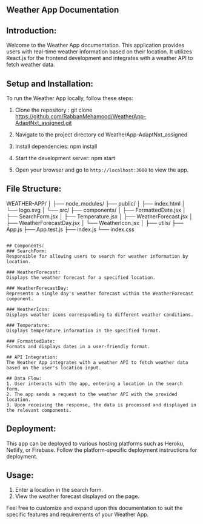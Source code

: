 ## Weather App Documentation

## Introduction:

Welcome to the Weather App documentation. This application provides users with real-time weather information based on their location. It utilizes React.js for the frontend development and integrates with a weather API to fetch weather data.

## Setup and Installation:

To run the Weather App locally, follow these steps:

1. Clone the repository : git clone https://github.com/RabbanMehamood/WeatherApp-AdaptNxt_assigned.git

2. Navigate to the project directory
   cd WeatherApp-AdaptNxt_assigned

3. Install dependencies: npm install

4. Start the development server:
   npm start

5. Open your browser and go to `http://localhost:3000` to view the app.

## File Structure:

WEATHER-APP/
│
├── node_modules/
├── public/
│ ├── index.html
│ └── logo.svg
│
└── src/
├── components/
│ ├── FormattedDate.jsx
│ ├── SearchForm.jsx
│ ├── Temperature.jsx
│ ├── WeatherForecast.jsx
│ ├── WeatherForecastDay.jsx
│ └── WeatherIcon.jsx
│
├── utils/
├── App.js
├── App.test.js
├── index.js
└── index.css

```

## Components:
### SearchForm:
Responsible for allowing users to search for weather information by location.

### WeatherForecast:
Displays the weather forecast for a specified location.

### WeatherForecastDay:
Represents a single day's weather forecast within the WeatherForecast component.

### WeatherIcon:
Displays weather icons corresponding to different weather conditions.

### Temperature:
Displays temperature information in the specified format.

### FormattedDate:
Formats and displays dates in a user-friendly format.

## API Integration:
The Weather App integrates with a weather API to fetch weather data based on the user's location input.

## Data Flow:
1. User interacts with the app, entering a location in the search form.
2. The app sends a request to the weather API with the provided location.
3. Upon receiving the response, the data is processed and displayed in the relevant components.

```

## Deployment:

This app can be deployed to various hosting platforms such as Heroku, Netlify, or Firebase. Follow the platform-specific deployment instructions for deployment.

## Usage:

1. Enter a location in the search form.
2. View the weather forecast displayed on the page.

Feel free to customize and expand upon this documentation to suit the specific features and requirements of your Weather App.
